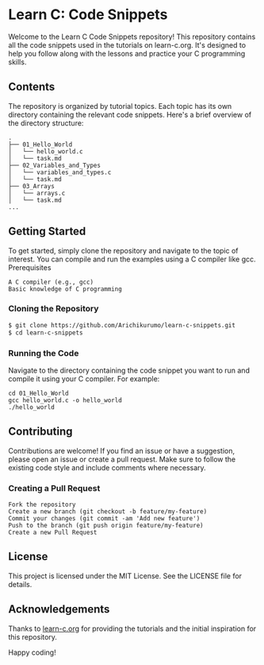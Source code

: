 # Learn C: Code Snippets

Welcome to the Learn C Code Snippets repository! This repository contains all the code snippets used in the tutorials on learn-c.org. It's designed to help you follow along with the lessons and practice your C programming skills.

## Contents

The repository is organized by tutorial topics. Each topic has its own directory containing the relevant code snippets. Here's a brief overview of the directory structure:

	.
	├── 01_Hello_World
	│   └── hello_world.c
 	│   └── task.md
	├── 02_Variables_and_Types
	│   └── variables_and_types.c
  	│   └── task.md
	├── 03_Arrays
	│   └── arrays.c
  	│   └── task.md
	...

## Getting Started

To get started, simply clone the repository and navigate to the topic of interest. You can compile and run the examples using a C compiler like gcc.
Prerequisites

    A C compiler (e.g., gcc)
    Basic knowledge of C programming

### Cloning the Repository

  ```bash
  $ git clone https://github.com/Arichikurumo/learn-c-snippets.git
  $ cd learn-c-snippets
  ```
### Running the Code

Navigate to the directory containing the code snippet you want to run and compile it using your C compiler. For example:
	
	cd 01_Hello_World
	gcc hello_world.c -o hello_world
	./hello_world

## Contributing
Contributions are welcome! If you find an issue or have a suggestion, please open an issue or create a pull request. Make sure to follow the existing code style and include comments where necessary.

### Creating a Pull Request

    Fork the repository
    Create a new branch (git checkout -b feature/my-feature)
    Commit your changes (git commit -am 'Add new feature')
    Push to the branch (git push origin feature/my-feature)
    Create a new Pull Request

## License

This project is licensed under the MIT License. See the LICENSE file for details.

## Acknowledgements

Thanks to [learn-c.org](https://learn-c.org) for providing the tutorials and the initial inspiration for this repository.

Happy coding!
